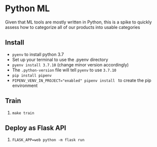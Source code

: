 Python ML
===

Given that ML tools are mostly written in Python, this is a spike to quickly assess how to categorize all of our products into usable categories

Install
---
* `pyenv` to install python 3.7
* Set up your terminal to use the .pyenv directory 
* `pyenv install 3.7.10` (change minor version accordingly)
* The `.python-version` file will tell `pyenv` to use `3.7.10`
* `pip install pipenv`
* `PIPENV_VENV_IN_PROJECT="enabled" pipenv install ` to create the pip environment


Train
---
1. `make train`

Deploy as Flask API
---
1. `FLASK_APP=web python -m flask run`
